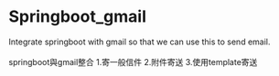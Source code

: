 # Springboot_gmail
Integrate springboot with gmail so that we can use this to send email.
<br><br>
springboot與gmail整合
1.寄一般信件
2.附件寄送
3.使用template寄送
